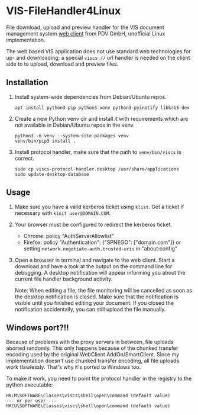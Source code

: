 # VIS-FileHandler4Linux
File download, upload and preview handler for the VIS document management system [web client](https://www.pdv.de/ecm-software/vis-webclient) from PDV GmbH, unofficial Linux implementation.

The web based VIS application does not use standard web technologies for up- and downloading; a special `viscs://` url handler is needed on the client side to to upload, download and preview files.

## Installation
1. Install system-wide dependencies from Debian/Ubuntu repos.
   ```
   apt install python3-pip python3-venv python3-pyinotify libkrb5-dev
   ```

2. Create a new Python venv dir and install it with requirements which are not available in Debian/Ubuntu repos in the venv.
   ```
   python3 -m venv --system-site-packages venv
   venv/bin/pip3 install .
   ```

3. Install protocol handler, make sure that the path to `venv/bin/viscs` is correct.
   ```
   sudo cp viscs-protocol-handler.desktop /usr/share/applications
   sudo update-desktop-database
   ```

## Usage
1. Make sure you have a valid kerberos ticket using `klist`. Get a ticket if necessary with `kinit user@DOMAIN.COM`.

2. Your browser must be configured to redirect the kerberos ticket.
   - Chrome: policy "AuthServerAllowlist"
   - Firefox: policy "Authentication": {"SPNEGO": ["domain.com"]} or setting `network.negotiate-auth.trusted-uris` in "about:config"

3. Open a browser in terminal and navigate to the web client. Start a download and have a look at the output on the command line for debugging. A desktop notification will appear informing you about the current file handler background activity.

   Note: When editing a file, the file monitoring will be cancelled as soon as the desktop notification is closed. Make sure that the notification is visible until you finished editing your document. If you closed the notification accidentally, you can still upload the file manually.

## Windows port?!!
Because of problems with the proxy servers in between, file uploads aborted randomly. This only happens because of the chunked transfer encoding used by the original WebClient AddOn/SmartClient. Since my implementation doesn't use chunked transfer encoding, all file uploads work flawlessly. That's why it's ported to Windows too.

To make it work, you need to point the protocol handler in the registry to the python executable:
```
HKLM\SOFTWARE\Classes\viscs\shell\open\command (default value)
--- or per user ---
HKCU\SOFTWARE\Classes\viscs\shell\open\command (default value)
```
